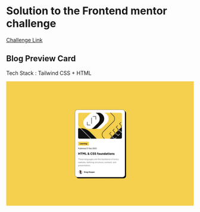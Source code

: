# Solution to the Frontend mentor challenge

[Challenge Link](https://www.frontendmentor.io/challenges/blog-preview-card-ckPaj01IcS/hub)

## Blog Preview Card

Tech Stack : Tailwind CSS + HTML

![Desktop State](design/desktop-design.jpg)
